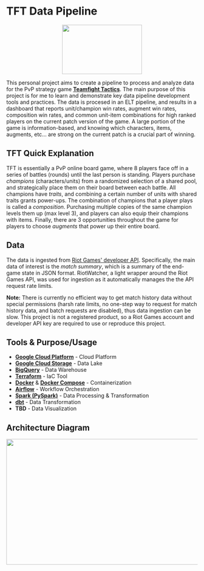 # TFT Data Pipeline

<p align="center">
<img src="https://cdn.discordapp.com/attachments/690048481557217353/1203125993691160576/PngItem_4371539.png?ex=65cff565&is=65bd8065&hm=022781b6bbd31b3212342c962cdd076bc6314da1c918542aa3c4143ce04e636c&" width="210" height="130">
</p>

This personal project aims to create a pipeline to process and analyze data for the PvP strategy game [**Teamfight Tactics**](https://www.leagueoflegends.com/en-us/news/game-updates/what-is-teamfight-tactics/). The main purpose of this project is for me to learn and demonstrate key data pipeline development tools and practices. The data is procesed in an ELT pipeline, and results in a dashboard that reports unit/champion win rates, augment win rates, composition win rates, and common unit-item combinations for high ranked players on the current patch version of the game. A large portion of the game is information-based, and knowing which characters, items, augments, etc... are strong on the current patch is a crucial part of winning.

## TFT Quick Explanation
TFT is essentially a PvP online board game, where 8 players face off in a series of battles (rounds) until the last person is standing. Players purchase *champions* (characters/units) from a randomized selection of a shared pool, and strategically place them on their board between each battle. All champions have *traits*, and combining a certain number of units with shared traits grants power-ups. The combination of champions that a player plays is called a *composition*. Purchasing multiple copies of the same champion levels them up (max level 3), and players can also equip their champions with items. Finally, there are 3 opportunities throughout the game for players to choose *augments* that power up their entire board.

## Data
The data is ingested from [Riot Games' developer API](https://developer.riotgames.com/). Specifically, the main data of interest is the *match summary*, which is a summary of the end-game state in JSON format. RiotWatcher, a light wrapper around the Riot Games API, was used for ingestion as it automatically manages the the API request rate limits.

**Note:** There is currently no efficient way to get match history data without special permissions (harsh rate limits, no one-step way to request for match history data, and batch requests are disabled), thus data ingestion can be slow. This project is not a registered product, so a Riot Games account and developer API key are required to use or reproduce this project.

## Tools & Purpose/Usage
* [**Google Cloud Platform**](https://cloud.google.com/) - Cloud Platform
* [**Google Cloud Storage**](https://cloud.google.com/storage) - Data Lake 
* [**BigQuery**](https://cloud.google.com/bigquery) - Data Warehouse
* [**Terraform**](https://www.terraform.io/) - IaC Tool
* [**Docker**](https://www.docker.com/) & [**Docker Compose**](https://docs.docker.com/compose/) - Containerization
* [**Airflow**](https://airflow.apache.org/) - Workflow Orchestration
* [**Spark (PySpark)**](https://spark.apache.org/) - Data Processing & Transformation
* [**dbt**](https://www.getdbt.com/) - Data Transformation
* **TBD** - Data Visualization

## Architecture Diagram
<p align="center">
<img src="https://media.discordapp.net/attachments/690048481557217353/1203192380417646614/My_First_Board_-_Frame_1.jpg?ex=65d03339&is=65bdbe39&hm=e84592a95b8583d5fd5c548227508e63134bf317694441bec0e328c30379fd56&=&format=webp&width=1440&height=512" width="932" height="331">
</p>
